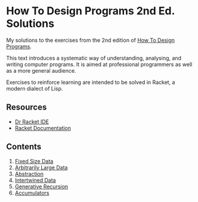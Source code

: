 # How To Design Programs 2nd Ed. Solutions

My solutions to the exercises from the 2nd edition of [How To Design Programs](https://htdp.org/). 

This text introduces a systematic way of understanding, analysing, and writing computer programs. It is aimed at professional programmers as well as a more general audience.

Exercises to reinforce learning are intended to be solved in Racket, a modern dialect of Lisp.


## Resources 

+ [Dr Racket IDE](https://download.racket-lang.org/)
+ [Racket Documentation](https://docs.racket-lang.org/)

## Contents

 1. [Fixed Size Data](01-Fixed-Size-Data/)
 2. [Arbitrarily Large Data](02-Arbitrarily-Large-Data/)
 3. [Abstraction](03-Abstraction/)
 4. [Intertwined Data](04-Intertwined-Data/)
 5. [Generative Recursion](05-Generative-Recursion/)
 6. [Accumulators](06-Accumulators/)
